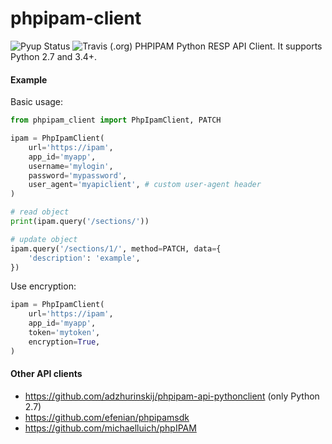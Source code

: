 # phpipam-client
![Pyup Status](https://pyup.io/repos/github/adzhurinskij/phpipam-client/shield.svg) ![Travis (.org)](https://img.shields.io/travis/adzhurinskij/phpipam-client.svg)
PHPIPAM Python RESP API Client. It supports Python 2.7 and 3.4+.

#### Example
Basic usage:
```python
from phpipam_client import PhpIpamClient, PATCH

ipam = PhpIpamClient(
    url='https://ipam',
    app_id='myapp',
    username='mylogin',
    password='mypassword',
    user_agent='myapiclient', # custom user-agent header
)

# read object
print(ipam.query('/sections/'))

# update object
ipam.query('/sections/1/', method=PATCH, data={
    'description': 'example',
})
```
Use encryption:
```python
ipam = PhpIpamClient(
    url='https://ipam',
    app_id='myapp',
    token='mytoken',
    encryption=True,
)
```

#### Other API clients
- https://github.com/adzhurinskij/phpipam-api-pythonclient (only Python 2.7)
- https://github.com/efenian/phpipamsdk
- https://github.com/michaelluich/phpIPAM
